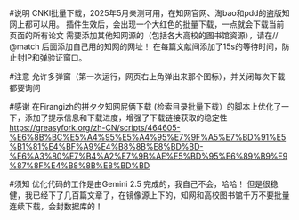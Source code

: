 #说明
CNKI批量下载，2025年5月亲测可用，在知网官网、淘bao和pdd的盗版知网上都可以用。
插件生效后，会出现一个大红色的批量下载，一点就会下载当前页面的所有论文
需要添加其他知网源的（包括各大高校的图书馆资源），请在// @match 后面添加自己用的知网的网址！
在每篇文献间添加了15s的等待时间，防止封IP和弹验证窗口。

#注意
允许多弹窗（第一次运行，网页右上角弹出来那个图标），并关闭每次下载都要询问

#感谢
在Firangizh的拼夕夕知网屁俩下载 (检索目录批量下载）的脚本上优化了一下，添加了提示信息和下载进度，增强了下载链接获取的稳定性
https://greasyfork.org/zh-CN/scripts/464605-%E6%8B%BC%E5%A4%95%E5%A4%95%E7%9F%A5%E7%BD%91%E5%B1%81%E4%BF%A9%E4%B8%8B%E8%BD%BD-%E6%A3%80%E7%B4%A2%E7%9B%AE%E5%BD%95%E6%89%B9%E9%87%8F%E4%B8%8B%E8%BD%BD

#须知
优化代码的工作是由Gemini 2.5 完成的，我自己不会，哈哈！
但是很稳健，我已经下了几百篇文章了，在镜像源上下的，知网和高校图书馆千万不要批量连续下载，会封数据库的！
